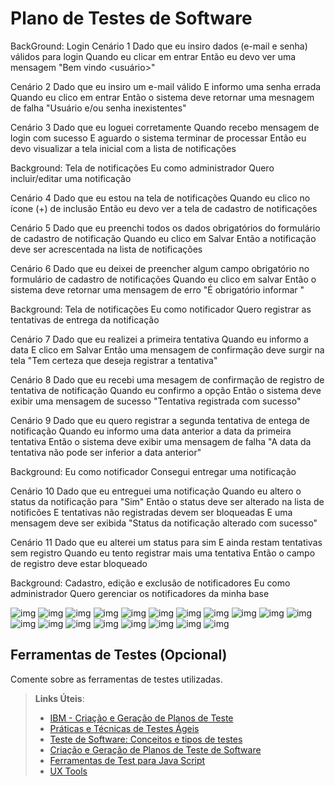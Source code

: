 # Plano de Testes de Software
BackGround: Login
Cenário 1
Dado que eu insiro dados (e-mail e senha) válidos para login
Quando eu clicar em entrar
Então eu devo ver uma mensagem "Bem vindo <usuário>"

Cenário 2
Dado que eu insiro um e-mail válido
E informo uma senha errada
Quando eu clico em entrar
Então o sistema deve retornar uma mesnagem de falha "Usuário e/ou senha inexistentes"

Cenário 3
Dado que eu loguei corretamente
Quando recebo mensagem de login com sucesso
E aguardo o sistema terminar de processar
Então eu devo visualizar a tela inicial com a lista de notificações

Background: Tela de notificações
Eu como administrador
Quero incluir/editar uma notificação

Cenário 4
Dado que eu estou na tela de notificações
Quando eu clico no ícone (+) de inclusão
Então eu devo ver a tela de cadastro de notificações

Cenário 5
Dado que eu preenchi todos os dados obrigatórios do formulário de cadastro de notificação 
Quando eu clico em Salvar
Então a notificação deve ser acrescentada na lista de notificações

Cenário 6
Dado que eu deixei de preencher algum campo obrigatório no formulário de cadastro de notificações
Quando eu clico em salvar
Então o sistema deve retornar uma mensagem de erro "É obrigatório informar <campo x>"
 
 Background: Tela de notificações
 Eu como notificador
 Quero registrar as tentativas de entrega da notificação
 
 Cenário 7
 Dado que eu realizei a primeira tentativa
 Quando eu informo a data
 E clico em Salvar
 Então uma mensagem de confirmação deve surgir na tela "Tem certeza que deseja registrar a tentativa"
 
 Cenário 8
 Dado que eu recebi uma mesagem de confirmação de registro de tentativa de notificação
 Quando eu confirmo a opção
 Então o sistema deve exibir uma mensagem de sucesso "Tentativa registrada com sucesso"
 
 Cenário 9
 Dado que eu quero registrar a segunda tentativa de entega de notificação
 Quando eu informo uma data anterior a data da primeira tentativa
 Então o sistema deve exibir uma mensagem de falha "A data da tentativa não pode ser inferior a data anterior"
 
 Background: Eu como notificador
 Consegui entregar uma notificação
 
 Cenário 10
 Dado que eu entreguei uma notificação
 Quando eu altero o status da notificação para "Sim"
 Então o status deve ser alterado na lista de notificões
 E tentativas não registradas devem ser bloqueadas
 E uma mensagem deve ser exibida "Status da notificação alterado com sucesso"
 
 Cenário 11
 Dado que eu alterei um status para sim 
 E ainda restam tentativas sem registro
 Quando eu tento registrar mais uma tentativa
 Então o campo de registro deve estar bloqueado
 
 Background: Cadastro, edição e exclusão de notificadores
 Eu como administrador
 Quero gerenciar os notificadores da minha base
 
 
 ![img](img/cen1.jpeg)
 ![img](img/cen2.jpeg)
 ![img](img/cen3.jpeg)
 ![img](img/cen4.jpeg)
 ![img](img/cen5.jpeg)
 ![img](img/cen6.jpeg)
 ![img](img/cen7.jpeg)
 ![img](img/cen8.jpeg)
 ![img](img/cen9.jpeg)
 ![img](img/cen10.jpeg)
 ![img](img/cen11.jpeg)
 ![img](img/cen12.jpeg)
 ![img](img/cen13.jpeg)
 ![img](img/cen14.jpeg)
 ![img](img/cen15.jpeg)
 ![img](img/cen16.jpeg)
 ![img](img/cen17.jpeg)
 ![img](img/cen18.jpeg)
 ![img](img/cen19.jpeg)
 
## Ferramentas de Testes (Opcional)

Comente sobre as ferramentas de testes utilizadas.
 
> **Links Úteis**:
> - [IBM - Criação e Geração de Planos de Teste](https://www.ibm.com/developerworks/br/local/rational/criacao_geracao_planos_testes_software/index.html)
> - [Práticas e Técnicas de Testes Ágeis](http://assiste.serpro.gov.br/serproagil/Apresenta/slides.pdf)
> -  [Teste de Software: Conceitos e tipos de testes](https://blog.onedaytesting.com.br/teste-de-software/)
> - [Criação e Geração de Planos de Teste de Software](https://www.ibm.com/developerworks/br/local/rational/criacao_geracao_planos_testes_software/index.html)
> - [Ferramentas de Test para Java Script](https://geekflare.com/javascript-unit-testing/)
> - [UX Tools](https://uxdesign.cc/ux-user-research-and-user-testing-tools-2d339d379dc7)
